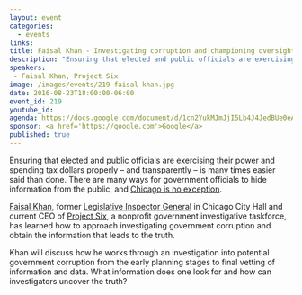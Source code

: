 ```yaml
---
layout: event
categories: 
  - events
links:
title: Faisal Khan - Investigating corruption and championing oversight
description: "Ensuring that elected and public officials are exercising their power and spending tax dollars properly – and transparently – is many times easier said than done. Faisal Khan, former Legislative Inspector General in Chicago City Hall and current CEO of Project Six, will discuss how he works through an investigation into potential government corruption from the early planning stages to final vetting of information and data."
speakers:
 - Faisal Khan, Project Six
image: /images/events/219-faisal-khan.jpg
date: 2016-08-23T18:00:00-06:00
event_id: 219
youtube_id: 
agenda: https://docs.google.com/document/d/1cn2YukMJmJjI5Lb4J4JedBUe0eAc4OnARpfveEMClV4/edit#
sponsor: <a href='https://google.com'>Google</a>
published: true
---
```


Ensuring that elected and public officials are exercising their power and spending tax dollars properly – and transparently – is many times easier said than done. There are many ways for government officials to hide information from the public, and [Chicago is no exception](http://www.chicagotribune.com/news/laquanmcdonald/ct-laquan-mcdonald-email-lisa-madigan-20160816-story.html).
 
[Faisal Khan](https://www.linkedin.com/in/faisal-khan-3b074428), former [Legislative Inspector General](https://chicagocode.org/2-55-030/) in Chicago City Hall and current CEO of [Project Six](https://thesecretsix.com/), a nonprofit government investigative taskforce, has learned how to approach investigating government corruption and obtain the information that leads to the truth.
 
Khan will discuss how he works through an investigation into potential government corruption from the early planning stages to final vetting of information and data. What information does one look for and how can investigators uncover the truth?

